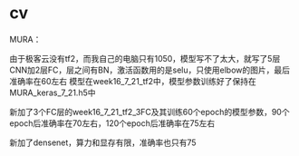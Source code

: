 # cv
MURA：

  由于极客云没有tf2，而我自己的电脑只有1050，模型写不了太大，就写了5层CNN加2层FC，层之间有BN，激活函数用的是selu，只使用elbow的图片，最后准确率在60左右
  模型在week16_7_21_tf2中，模型参数训练好了保持在MURA_keras_7_21.h5中

  新加了3个FC层的week16_7_21_tf2_3FC及其训练60个epoch的模型参数，90个epoch后准确率在70左右，120个epoch后准确率在75左右

  新加了densenet，算力和显存有限，准确率也只有75
